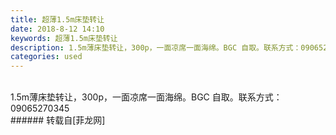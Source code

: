 ```yaml
---
title: 超薄1.5m床垫转让
date: 2018-8-12 14:10
keywords: 超薄1.5m床垫转让
description: 1.5m薄床垫转让，300p，一面凉席一面海绵。BGC 自取。联系方式：09065270345
categories: used
---
```

<td class="t_f" id="postmessage_1630381">

<br/>
<img alt="" border="0" class="zoom" data-cf-modified-d593de94158bed2d12edebfc-="" file="http://www.flw.ph/data/appbyme/upload/image/201808/12/ZWIgqSUXX38z.jpg" id="aimg_bGlRn" lazyloadthumb="1" onclick="" onmouseover="" src="http://www.flw.ph/data/appbyme/upload/image/201808/12/ZWIgqSUXX38z.jpg"/><br/>
1.5m薄床垫转让，300p，一面凉席一面海绵。BGC 自取。联系方式：09065270345<br/>
</td>
###### 转载自[菲龙网]
